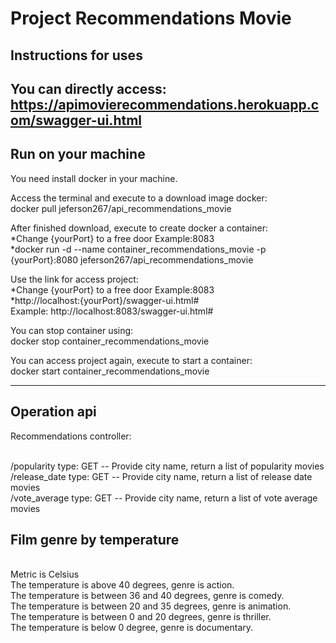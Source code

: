 # Project Recommendations Movie
<h2>Instructions for uses</h2>

You can directly access:
https://apimovierecommendations.herokuapp.com/swagger-ui.html
----------------------------------------------------------------

<h2>Run on your machine</h2>

You need install docker in your machine.

Access the terminal and execute to a download image docker:
</br>docker pull jeferson267/api_recommendations_movie

After finished download, execute to create docker a container:
</br>*Change {yourPort} to a free door Example:8083
</br>*docker run -d --name container_recommendations_movie -p {yourPort}:8080 jeferson267/api_recommendations_movie

Use the link for access project:
</br>*Change {yourPort} to a free door Example:8083
</br>*http://localhost:{yourPort}/swagger-ui.html#
</br>Example: http://localhost:8083/swagger-ui.html#

You can stop container using:
</br>docker stop container_recommendations_movie

You can access project again, execute to start a container:
</br>docker start container_recommendations_movie

----------------------------------------------------------------

<h2>Operation api</h2>

Recommendations controller:

</br>/popularity           type: GET -- Provide city name, return a list of popularity movies
</br>/release_date         type: GET -- Provide city name, return a list of release date movies
</br>/vote_average         type: GET -- Provide city name, return a list of vote average movies

<h2>Film genre by temperature</h2>
</br>Metric is Celsius
</br>The temperature is above 40 degrees, genre is action.
</br>The temperature is between 36 and 40 degrees, genre is comedy.
</br>The temperature is between 20 and 35 degrees, genre is animation.
</br>The temperature is between 0 and 20 degrees, genre is thriller.
</br>The temperature is below 0 degree, genre is documentary.
